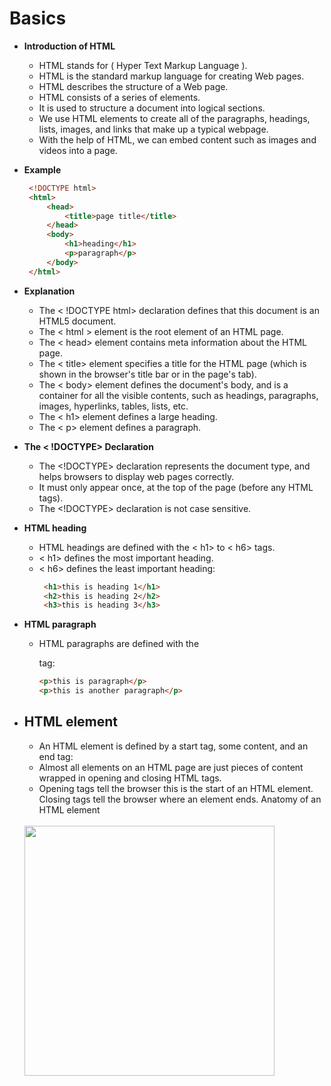 # Basics
- **Introduction of HTML**
   - HTML stands for ( Hyper Text Markup Language ).
   -  HTML is the standard markup language for creating Web pages. 
   -  HTML describes the structure of a Web page.
   -   HTML consists of a series of elements.
   -    It is used to structure a document into logical sections.
   - We use HTML elements to create all of the paragraphs, headings, lists, images, and links that make up a typical webpage.
   - With the help of HTML, we can embed content such as images and videos into a page.    

 - **Example** 
   ```html
    <!DOCTYPE html>
    <html>
        <head>
            <title>page title</title>
        </head>
        <body>
            <h1>heading</h1>
            <p>paragraph</p>
        </body>        
    </html>

- **Explanation**
   - The < !DOCTYPE html> declaration defines that this document is an HTML5 document.
   - The < html > element is the root element of an HTML page.
   - The < head> element contains meta information about the HTML page.
   - The < title> element specifies a title for the HTML page (which is shown in the browser's title bar or in the page's tab).
   - The < body> element defines the document's body, and is a container for all the visible contents, such as headings, paragraphs, images, hyperlinks, tables, lists, etc.
  - The < h1> element defines a large heading.
  - The < p> element defines a paragraph.

- **The < !DOCTYPE> Declaration**
    - The <!DOCTYPE> declaration represents the document type, and helps browsers to display web pages correctly.
   - It must only appear once, at the top of the page (before any HTML tags).
   - The <!DOCTYPE> declaration is not case sensitive.

- **HTML heading**
   - HTML headings are defined with the < h1> to < h6> tags.
   - < h1> defines the most important heading.
   - < h6> defines the least important heading:
     ```html
      <h1>this is heading 1</h1>
      <h2>this is heading 2</h2>
      <h3>this is heading 3</h3> 
- **HTML paragraph**
   - HTML paragraphs are defined with the <p> tag:
     ```html
     <p>this is paragraph</p>
     <p>this is another paragraph</p> 

- ## HTML element
    - An HTML element is defined by a start tag, some content, and an end tag:
    -  Almost all elements on an HTML page are just pieces of content wrapped in opening and closing HTML tags.
    - Opening tags tell the browser this is the start of an HTML element. Closing tags tell the browser where an element ends. Anatomy of an HTML element<br /><br />
  <img src="assets/images/Capture.JPG" width="400">



